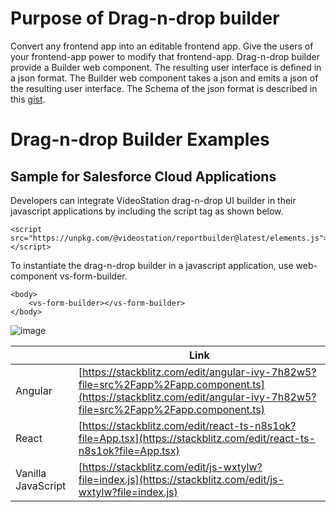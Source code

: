 # Purpose of Drag-n-drop builder
Convert any frontend app into an editable frontend app. Give the users of your frontend-app power to modify that frontend-app. Drag-n-drop builder provide a Builder web component. The resulting user interface is defined in a json format. The Builder web component takes a json and emits a json of the resulting user interface. The Schema of the json format is described in this [gist](https://github.com/dragndropbuilder/builder-examples/wiki/Json-Schema-for-data-exchange).

# Drag-n-drop Builder Examples

## Sample for Salesforce Cloud Applications
Developers can integrate VideoStation drag-n-drop UI builder in their javascript applications by including the script tag as shown below. 
```
<script src="https://unpkg.com/@videostation/reportbuilder@latest/elements.js"></script>
``` 

To instantiate the drag-n-drop builder in a javascript application, use web-component vs-form-builder. 
```
<body>
    <vs-form-builder></vs-form-builder>
</body>
```  
![image](https://user-images.githubusercontent.com/107889902/214405403-fef25596-2d3d-499a-83ea-0c09a8f12b1c.png)

| | Link |
-- | -- 
Angular| [https://stackblitz.com/edit/angular-ivy-7h82w5?file=src%2Fapp%2Fapp.component.ts](https://stackblitz.com/edit/angular-ivy-7h82w5?file=src%2Fapp%2Fapp.component.ts)
React | [https://stackblitz.com/edit/react-ts-n8s1ok?file=App.tsx](https://stackblitz.com/edit/react-ts-n8s1ok?file=App.tsx)
Vanilla JavaScript | [https://stackblitz.com/edit/js-wxtylw?file=index.js](https://stackblitz.com/edit/js-wxtylw?file=index.js)
